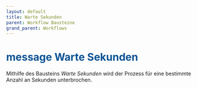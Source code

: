 ```yaml
---
layout: default
title: Warte Sekunden
parent: Workflow Bausteine
grand_parent: Workflows
---
```


# <span style="color:#0b5394"><span class="material-icons">message</span> **Warte Sekunden**</span>

Mithilfe des Bausteins _Warte Sekunden_ wird der Prozess für eine bestimmte Anzahl an Sekunden unterbrochen.
